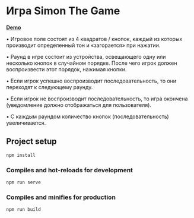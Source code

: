 # Игра Simon The Game
__[Demo](https://agatta17.github.io/Simon-The-Game/)__

• Игровое поле состоят из 4 квадратов / кнопок, каждый из которых производит определенный тон и
«загорается» при нажатии.

• Раунд в игре состоит из устройства, освещающего одну или несколько кнопок в случайном порядке.
После чего игрок должен воспроизвести этот порядок, нажимая кнопки.

• Если игрок успешно воспроизводит последовательность, то они переходят к следующему раунду.

• Если игрок не воспроизводит последовательность, то игра окончена (уведомление должно
отображаться для пользователя).

• С каждым раундом количество кнопок (последовательность) увеличивается.

## Project setup
```
npm install
```

### Compiles and hot-reloads for development
```
npm run serve
```

### Compiles and minifies for production
```
npm run build
```
